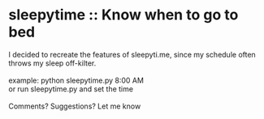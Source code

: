 # sleepytime :: Know when to go to bed
I decided to recreate the features of sleepyti.me, since my schedule often throws my sleep off-kilter.<br><br>
example: python sleepytime.py 8:00 AM<br>
or run sleepytime.py and set the time<br><br>
Comments? Suggestions? Let me know

